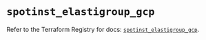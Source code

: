 # `spotinst_elastigroup_gcp`

Refer to the Terraform Registry for docs: [`spotinst_elastigroup_gcp`](https://registry.terraform.io/providers/spotinst/spotinst/1.189.0/docs/resources/elastigroup_gcp).
